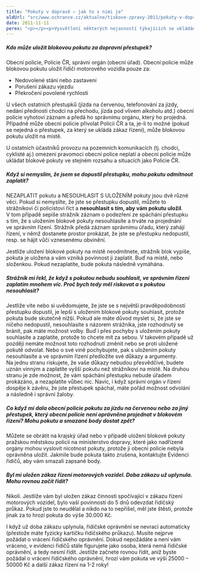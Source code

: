 ```yaml
---
title: "Pokuty v dopravě – jak to s nimi je"
oldUrl: "src/www.ochrance.cz/aktualne/tiskove-zpravy-2011/pokuty-v-doprave-jak-to-s-nimi-je"
date: 2011-11-11
perex: "<p></p><p>Vysvětlení některých nejasností týkajících se ukládání blokových pokut za dopravní přestupky, nápravy nesprávného pokutování městskou policií a zákazu řízení.</p>"
---
```


<!-- imported from the old website -->

<h5>Kdo může uložit blokovou pokutu za dopravní přestupek?</h5><p>Obecní policie, Policie ČR, správní orgán (obecní úřad). Obecní policie může blokovou pokutu uložit řidiči motorového vozidla pouze za:</p><ul><li>Nedovolené stání nebo zastavení</li><li>Porušení zákazu vjezdu</li><li>Překročení povolené rychlosti</li></ul><p>U všech ostatních přestupků (jízda na červenou, telefonování za jízdy, nedání přednosti chodci na přechodu, jízda pod vlivem alkoholu atd.) obecní policie vyhotoví záznam a předá ho správnímu orgánu, který ho projedná. Případně může obecní policie přivolat Policii ČR a ta, je-li to možné (pokud se nejedná o přestupek, za který se ukládá zákaz řízení), může blokovou pokutu uložit na místě.</p><p>U ostatních účastníků provozu na pozemních komunikacích (tj. chodci, cyklisté aj.) omezení pravomoci obecní police neplatí a obecní policie může ukládat blokové pokuty ve stejném rozsahu a situacích jako Policie ČR. </p><h5>Když si nemyslím, že jsem se dopustil přestupku, mohu pokutu odmítnout zaplatit?</h5><p>NEZAPLATIT pokutu a NESOUHLASIT S ULOŽENÍM pokuty jsou dvě různé věci. Pokud si nemyslíte, že jste se přestupku dopustil, můžete to strážníkovi či policistovi říct a <strong>nesouhlasit s tím, aby vám pokutu uložil</strong>. V tom případě sepíše strážník záznam o podezření ze spáchání přestupku s tím, že s uložením blokové pokuty nesouhlasíte a trváte na projednání ve správním řízení. Strážník předá záznam správnímu úřadu, který zahájí řízení, v němž dostanete prostor prokázat, že jste se přestupku nedopustil, resp. se hájit vůči vznesenému obvinění.</p><p>Jestliže uložení blokové pokuty na místě neodmítnete, strážník blok vypíše, pokuta je uložena a vám vzniká povinnost ji zaplatit. Buď na místě, nebo složenkou. Pokud nezaplatíte, bude pokuta následně vymáhána.</p><h5>Strážník mi řekl, že když s pokutou nebudu souhlasit, ve správním řízení zaplatím mnohem víc. Proč bych tedy měl riskovat a s pokutou nesouhlasit?</h5><p>Jestliže víte nebo si uvědomujete, že jste se s největší pravděpodobností přestupku dopustil, je lepší s uložením blokové pokuty souhlasit, protože pokuta bude skutečně nižší. Pokud ale máte důvod myslet si, že jste se ničeho nedopustil, nesouhlasíte s názorem strážníka, jste rozhodnutý se bránit, pak máte možnost volby. Buď i přes pochyby s uložením pokuty souhlasíte a zaplatíte, protože to chcete mít za sebou. V takovém případě už později nemáte možnost toto rozhodnutí změnit nebo se proti uložené pokutě odvolat. Nebo o své vině pochybujete, pak s uložením pokuty nesouhlasíte a ve správním řízení předložíte své důkazy a argumenty. Na jednu stranu riskujete, že vaše důkazy nebudou přesvědčivé, budete uznán vinným a zaplatíte vyšší pokutu než strážníkovi na místě. Na druhou stranu je zde možnost, že vám spáchání přestupku nebude úřadem prokázáno, a nezaplatíte vůbec nic. Navíc, i když správní orgán v řízení dospěje k závěru, že jste přestupek spáchal, máte pořád možnost odvolání a následně i správní žaloby.</p><h5>Co když mi dala obecní policie pokutu za jízdu na červenou nebo za jiný přestupek, který obecní policie není oprávněna projednat v blokovém řízení? Mohu pokutu a smazané body dostat zpět?</h5><p>Můžete se obrátit na krajský úřad nebo v případě uložení blokové pokuty pražskou městskou policií na ministerstvo dopravy, které jako nadřízené orgány mohou vyslovit nicotnost pokuty, protože ji obecní policie nebyla oprávněna uložit. Jakmile bude pokuta takto zrušena, kontaktujte Evidenci řidičů, aby vám smazali zapsané body.</p><h5>Byl mi uložen zákaz řízení motorových vozidel. Doba zákazu už uplynula. Mohu rovnou začít řídit?</h5><p>Nikoli. Jestliže vám byl uložen zákaz činnosti spočívající v zákazu řízení motorových vozidel, bylo vaší povinností do 5 dnů odevzdat řidičský průkaz. Pokud jste to neudělal a nikdo na to nepřišel, měl jste štěstí, protože jinak za to hrozí pokuta do výše 30.000 Kč. </p><p>I když už doba zákazu uplynula, řidičské oprávnění se nevrací automaticky (přestože máte fyzicky kartičku řidičského průkazu). Musíte nejprve požádat o vrácení řidičského oprávnění. Dokud nepožádáte a není vám vráceno, v evidenci řidičů stále figurujete jako osoba, která nemá řidičské oprávnění, a tedy nesmí řídit. Jestliže začnete rovnou řídit, aniž byste požádal o vrácení řidičského oprávnění, hrozí vám pokuta ve výši 25000 – 50000 Kč a další zákaz řízení na 1-2 roky!</p>
